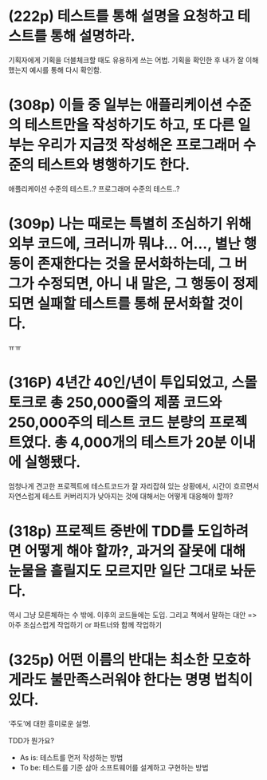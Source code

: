 

# (222p) 테스트를 통해 설명을 요청하고 테스트를 통해 설명하라.

기획자에게 기획을 더블체크할 때도 유용하게 쓰는 어법. 기획을 확인한 후 내가 잘 이해했는지 예시를 통해 다시 확인함.

# (308p) 이들 중 일부는 애플리케이션 수준의 테스트만을 작성하기도 하고, 또 다른 일부는 우리가 지금껏 작성해온 프로그래머 수준의 테스트와 병행하기도 한다.

애플리케이션 수준의 테스트..? 프로그래머 수준의 테스트..?

# (309p) 나는 때로는 특별히 조심하기 위해 외부 코드에, 크러니까 뭐냐… 어…, 별난 행동이 존재한다는 것을 문서화하는데, 그 버그가 수정되면, 아니 내 말은, 그 행동이 정제되면 실패할 테스트를 통해 문서화할 것이다.

ㅠㅠ

# (316P) 4년간 40인/년이 투입되었고, 스몰토크로 총 250,000줄의 제품 코드와 250,000주의 테스트 코드 분량의 프로젝트였다. 총 4,000개의 테스트가 20분 이내에 실행됐다.

엄청나게 견고한 프로젝트에 테스트코드가 잘 자리잡혀 있는 상황에서, 시간이 흐르면서 자연스럽게 테스트 커버리지가 낮아지는 것에 대해서는 어떻게 대응해야 할까?

# (318p) 프로젝트 중반에 TDD를 도입하려면 어떻게 해야 할까?, 과거의 잘못에 대해 눈물을 흘릴지도 모르지만 일단 그대로 놔둔다.

역시 그냥 모른체하는 수 밖에. 이후의 코드들에는 도입. 그리고 책에서 말하는 대안 => 아주 조심스럽게 작업하기 or 파트너와 함께 작업하기

# (325p) 어떤 이름의 반대는 최소한 모호하게라도 불만족스러워야 한다는 명명 법칙이 있다.
‘주도’에 대한 흥미로운 설명.

TDD가 뭔가요?
- As is: 테스트를 먼저 작성하는 방법
- To be: 테스트를 기준 삼아 소프트웨어를 설계하고 구현하는 방법
